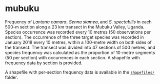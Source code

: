 # mubuku

Frequency of <i>Lantana camara</i>, <i>Senna siamea</i>, and <i>S. spectabilis</i> in each 500-m section along a 23 km transect in the Mubuku Valley, Uganda. Species occurrence was recorded every 10 metres (50 observations per section). The occurrence of the three target species was recorded in January 2018 every 10 metres, within a 100-metre width on both sides of the transect. The transect was divided into 47 sections of 500 metres, and species frequency was calculated as the proportion of 10-metre segments (50 per section) with occurrences in each section. A shapefile with frequency data by section is provided.

A shapefile with per-section frequency data is available in the [`shapefiles/`](shapefiles/) folder.


